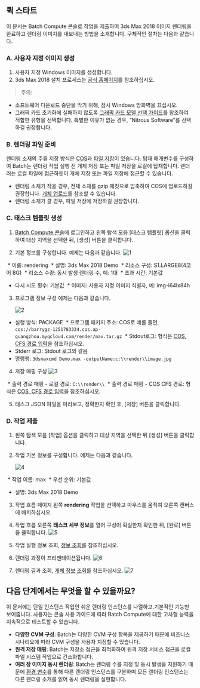 ## 퀵 스타트
이 문서는 Batch Compute 콘솔로 작업을 제출하여 3ds Max 2018 이미지 렌더링을 완료하고 렌더링 이미지를 내보내는 방법을 소개합니다. 구체적인 절차는 다음과 같습니다.
### A. 사용자 지정 이미지 생성
1. 사용자 지정 Windows 이미지를 생성합니다.
2. 3ds Max 2018 설치 프로세스는 [공식 홈페이지](https://www.autodesk.com/products/3ds-max/overview)를 참조하십시오.

>주의:
- 소프트웨어 다운로드 중단을 막기 위해, 잠시 Windows 방화벽을 끄십시오.
- 그래픽 카드 초기화에 실패하지 않도록 [그래픽 카드 모델 선택 가이드](https://knowledge.autodesk.com/zh-hans/support/3ds-max/learn-explore/caas/CloudHelp/cloudhelp/2015/CHS/3DSMax/files/GUID-3D6B4C8E-8C0D-4A9C-BFB0-2463803268CE-htm.html)를 참조하여 적합한 유형을 선택합니다. 특별한 이유가 없는 경우, “Nitrous Software”를 선택하길 권장합니다.

### B. 렌더링 파일 준비
렌더링 소재의 주류 저장 방식은 [COS](https://intl.cloud.tencent.com/document/product/436)과 [파일 저장](https://intl.cloud.tencent.com/document/product/582)이 있습니다. 탑재 매개변수를 구성하여 Batch는 렌더링 작업 실행 전 개체 저장 또는 파일 저장을 로컬에 탑재합니다. 렌더러는 로컬 파일에 접근하듯이 개체 저장 또는 파일 저장에 접근할 수 있습니다.

- 렌더링 소재가 작을 경우, 전체 소재를 gzip 패킷으로 압축하여 COS에 업로드하길 권장합니다. [개체 업로드](https://intl.cloud.tencent.com/document/product/436/6233)를 참조할 수 있습니다.
- 렌더링 소재가 클 경우, 파일 저장에 저장하길 권장합니다.

### C. 태스크 템플릿 생성
1. [Batch Compute 콘솔]()에 로그인하고 왼쪽 탐색 모음 [태스크 템플릿] 옵션을 클릭하여 대상 지역을 선택한 뒤, [생성] 버튼을 클릭합니다.

2. 기본 정보를 구성합니다. 예제는 다음과 같습니다.
![1](https://main.qcloudimg.com/raw/2d1fc5db083681fb89227c4477059b0a.png)

  * 이름: rendering
  * 설명: 3ds Max 2018 Demo
  * 리소스 구성: S1.LARGE8(4코어 8G)
  * 리소스 수량: 동시 발생 렌더링 수, 예: 1대
  * 초과 시간: 기본값
  * 다시 시도 횟수: 기본값
  * 이미지: 사용자 지정 이미지 식별자, 예: img-i64lx84h


3. 프로그램 정보 구성 예제는 다음과 같습니다.

    ![2](https://main.qcloudimg.com/raw/54a957780f1aab9a9c5377a0909997d4.png)

  * 실행 방식: PACKAGE
  * 프로그램 패키지 주소: COS로 예롤 들면, `cos://barrygz-1251783334.cos.ap-guangzhou.myqcloud.com/render/max.tar.gz`
  * Stdout로그: 형식은 [COS, CFS 경로 입력](https://cloud.tencent.com/document/product/599/13996)을 참조하십시오.
  * Stderr 로그: Stdout 로그와 같음
  * 명령행: `3dsmaxcmd Demo.max -outputName:c:\\render\\image.jpg`

4. 저장 매핑 구성
![3](https://main.qcloudimg.com/raw/72ae500ef3427774e6dcae08eed55e46.png)

  * 출력 경로 매핑 - 로컬 경로: `C:\\render\\`
  * 출력 경로 매핑 - COS CFS 경로: 형식은 [COS, CFS 경로 입력](https://cloud.tencent.com/document/product/599/13996)을 참조하십시오.

5. 태스크 JSON 파일을 미리보고, 정확한지 확인 후, [저장] 버튼을 클릭합니다.

### D. 작업 제출
1. 왼쪽 탐색 모음 [작업] 옵션을 클릭하고 대상 지역을 선택한 뒤 [생성] 버튼을 클릭합니다.

2. 작업 기본 정보를 구성합니다. 예제는 다음과 같습니다.

   ![4](https://main.qcloudimg.com/raw/3092bd4e78b584afa1fc635255594456.png)
  
  * 작업 이름: max
  * 우선 순위: 기본값
  * 설명: 3ds Max 2018 Demo

3. 작업 흐름 페이지 왼쪽 **rendering** 작업을 선택하고 마우스를 움직여 오른쪽 캔버스에 배치하십시오.

4. 작업 흐름 오른쪽 **태스크 세부 정보**를 열어 구성이 확실한지 확인한 뒤, [완료] 버튼을 클릭합니다.
![5](https://main.qcloudimg.com/raw/a1c1c8c70978b41081713fe3559f9d56.png)

5. 작업 실행 정보 조회, [정보 조회](https://cloud.tencent.com/document/product/599/14567)를 참조하십시오.

6. 렌더링 과정이 프리젠테이션됩니다.
![6](https://main.qcloudimg.com/raw/50b13ce08378e4a8fca7d8ac064ebf0b.png)

7. 렌더링 결과 조회, [개체 정보 조회](https://cloud.tencent.com/document/product/436/13326)를 참조하십시오.
![7](https://main.qcloudimg.com/raw/c85df5470620cac4bdd2c118da7dab36.png)

## 다음 단계에서는 무엇을 할 수 있을까요?
이 문서에는 단일 인스턴스 작업인 쉬운 렌더링 인스턴스를 나열하고.기본적인 기능만 보여줍니다. 사용자는 콘솔 사용 가이드에 따라 Batch Compute에 대한 고차형 능력을 지속적으로 테스트할 수 있습니다.
- **다양한 CVM 구성**: Batch는 다양한 CVM 구성 항목을 제공하기 때문에 비즈니스 시나리오에 따라 CVM 구성을 사용자 지정할 수 있습니다.
- **원격 저장 매핑**: Batch는 저장소 접근을 최적화하여 원격 저장 서비스 접근을 로컬 파일 시스템 작업으로 간소화합니다.
- **여러 장 이미지 동시 렌더링**: Batch는 렌더링 수를 지정 및 동시 발생을 지원하기 때문에 [환경 변수](https://intl.cloud.tencent.com/document/product/599/11752)를 통해 다른 렌더링 인스턴스를 구분하며 모든 렌더링 인스턴스는 다른 렌더링 소개를 읽어 동시 렌더링을 실현합니다.

